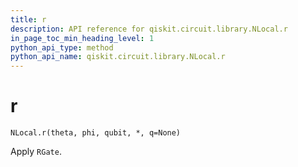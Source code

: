 ```yaml
---
title: r
description: API reference for qiskit.circuit.library.NLocal.r
in_page_toc_min_heading_level: 1
python_api_type: method
python_api_name: qiskit.circuit.library.NLocal.r
---
```


# r

<span id="qiskit.circuit.library.NLocal.r" />

`NLocal.r(theta, phi, qubit, *, q=None)`

Apply `RGate`.

